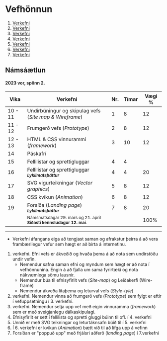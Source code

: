 # Vefhönnun

1. [Verkefni](Verkefni-1/)
2. [Verkefni](Verkefni-2/)
3. [Verkefni](Verkefni-3/)
4. [Verkefni](Verkefni-4/)
5. [Verkefni](Verkefni-5/)
6. [Verkefni](Verkefni-6/)
7. [Verkefni](Verkefni-7/)


## Námsáætlun

#### 2023 vor, spönn 2. 

| Vika  | Verkefni  | Nr. | Tímar | Vægi % |
|---|---|---|---|---|
| 10 - 11  | Undirbúningur og skipulag vefs (_Site map & Wireframe_)  | 1  | 8 | 12 |
| 11 - 12 |  Frumgerð vefs (_Prototype_) | 2 | 8  | 12 |
| 12 - 13 | HTML & CSS vinnurammi (_framework_) | 3  | 10 | 12 |
| 14 | Páskafrí |    |   |   | 
| 15  | Fellilistar og sprettigluggar | 4  | 4  |  |
| 16  | Fellilistar og sprettigluggar   <sub> **_Lykilmatsþáttur_** </sub>  | 4  | 4  | 20 |
| 17  | SVG vigurteikningar (_Vector graphics_)| 5 | 8 | 12 |
| 18  | CSS kvikun (_Animation_) | 6  | 8 | 12  |
| 19  | Forsíða (_Landing page_)  &nbsp; &nbsp; <sub> **_Lykilmatsþáttur_** </sub> | 7 | 8 | 20 |
|   | <sub>Námsmatsdagar 29. mars og 21. apríl <br>**Síðasti  kennsludagur 12. maí**.</sub> |  |  | 100%  |

---

* Verkefni áfangans eiga að tengjast saman og afrakstur þeirra á að vera frambærilegur vefur sem hægt er að birta á internetinu. 
1. verkefni. Efni vefs er ákveðið og hvaða þema á að nota sem undirstöðu undir vefin.
   * Nemendur safna saman efni og myndum sem hægt er að nota í vefhönnunina. Engin á að fjalla um sama fyrirtæki og nota nákvæmlega sömu lausnir. 
   * Nemendur búa til efnisyfirlit vefs (_Site-map_) og Leiðakerfi (Wire-frame)
   * Nemendur ákveða litaþema og leturval vefs (_Style-tyle_)
1. verkefni. Nemendur vinna að frumgerð vefs (_Prototype_) sem fylgt er eftir í vefuppsetningu í 3. verkefni.
1. verkefni. Nemendur setja upp vef með eigin vinnuramma (_framework_) sem er með sveigjanlegu dálkaskipulagi.
1. Efnisyfirlit er sett í fellilista og spretti gluggi búinn til ofl. í 4. verkefni
1. Unnið er með SVG teikningar og leturtáknsafn búið til í 5. verkefni 
1. Í 6. verkefni er kvikun (_Animation_) bætt við til að lífga upp á vefinn
1. Forsíðan er "poppuð upp" með frjálsri aðferð (_landing page_) í 7.verkefni
